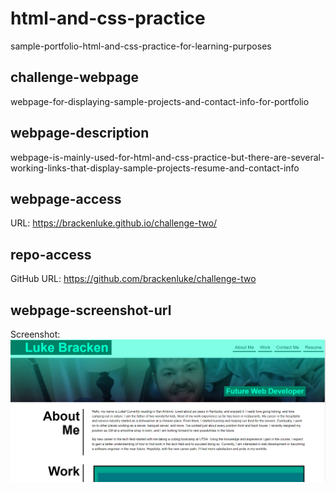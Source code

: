 # html-and-css-practice
sample-portfolio-html-and-css-practice-for-learning-purposes
## challenge-webpage
webpage-for-displaying-sample-projects-and-contact-info-for-portfolio
## webpage-description
webpage-is-mainly-used-for-html-and-css-practice-but-there-are-several-working-links-that-display-sample-projects-resume-and-contact-info
## webpage-access
URL: https://brackenluke.github.io/challenge-two/
## repo-access
GitHub URL: https://github.com/brackenluke/challenge-two
## webpage-screenshot-url
Screenshot: ![Click Here](./assets/images/webpage-README-screenshot.png "Webpage Screenshot")

